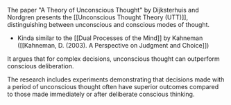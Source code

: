 The paper "A Theory of Unconscious Thought" by Dijksterhuis and Nordgren presents the [[Unconscious Thought Theory (UTT)]], distinguishing between unconscious and conscious modes of thought. 
- Kinda similar to the [[Dual Processes of the Mind]] by Kahneman ([[Kahneman, D. (2003). A Perspective on Judgment and Choice]])


It argues that for complex decisions, unconscious thought can outperform conscious deliberation. 

The research includes experiments demonstrating that decisions made with a period of unconscious thought often have superior outcomes compared to those made immediately or after deliberate conscious thinking.